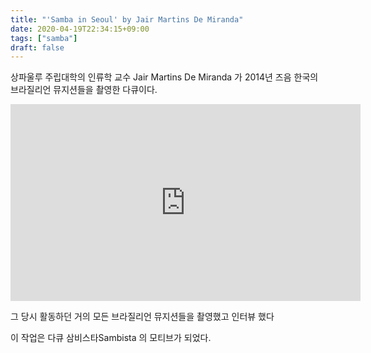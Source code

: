 ```yaml
---
title: "'Samba in Seoul' by Jair Martins De Miranda"
date: 2020-04-19T22:34:15+09:00
tags: ["samba"]
draft: false
---
```


상파울루 주립대학의 인류학 교수 Jair Martins De Miranda 가 2014년 즈음 한국의 브라질리언 뮤지션들을 촬영한 다큐이다.

<iframe width="560" height="315" src="https://www.youtube.com/embed/DsbguUjyWfY" frameborder="0" allow="accelerometer; autoplay; encrypted-media; gyroscope; picture-in-picture" allowfullscreen></iframe>

그 당시 활동하던 거의 모든 브라질리언 뮤지션들을 촬영했고 인터뷰 했다

이 작업은 다큐 삼비스타Sambista 의 모티브가 되었다.
